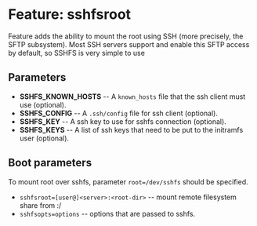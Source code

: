 # Feature: sshfsroot

Feature adds the ability to mount the root using SSH (more precisely, the SFTP
subsystem). Most SSH servers support and enable this SFTP access by default, so
SSHFS is very simple to use

## Parameters

- **SSHFS_KNOWN_HOSTS** -- A `known_hosts` file that the ssh client must use (optional).
- **SSHFS_CONFIG** -- A `.ssh/config` file for ssh client (optional).
- **SSHFS_KEY** -- A ssh key to use for sshfs connection (optional).
- **SSHFS_KEYS** -- A list of ssh keys that need to be put to the initramfs user (optional).

## Boot parameters

To mount root over sshfs, parameter `root=/dev/sshfs` should be specified.

- `sshfsroot=[user@]<server>:<root-dir>` -- mount remote filesystem share from <server>:/<root-dir>
- `sshfsopts=options` -- options that are passed to sshfs.
